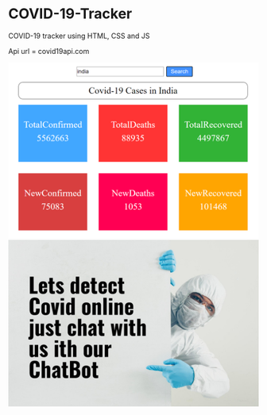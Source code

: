 # COVID-19-Tracker
COVID-19 tracker using HTML, CSS and JS

Api url = covid19api.com

<img src="covid.png">

<img src="images/bg_1.jpg">
